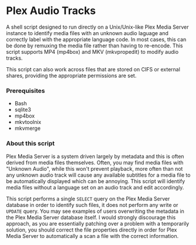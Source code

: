 # Plex Audio Tracks

A shell script designed to run directly on a Unix/Unix-like Plex Media Server instance to identify media files with an unknown audio laguage and correctly label with the appropriate language code. In most cases, this can be done by remuxing the media file rather than having to re-encode. This script supports MP4 (mp4box) and MKV (mkvpropedit) to modify audio tracks.

This script can also work across files that are stored on CIFS or external shares, providing the appropriate permissions are set.

### Prerequisites

* Bash
* sqlite3
* mp4box
* mkvtoolnix
* mkvmerge

### About this script

Plex Media Server is a system driven largely by metadata and this is often derived from media files themselves. Often, you may find media files with "Unknown Audio", while this won't prevent playback, more often than not any unknown audio track will cause any available subtitles for a media file to be automatically displayed which can be annoying. This script will identify media files without a language set on an audio track and edit accordingly.

This script performs a single `SELECT` query on the Plex Media Server database in order to identify such files, it does not perform any write or `UPDATE` query. You may see examples of users overwriting the metadata in the Plex Media Server database itself. I would strongly discourage this approach, as you are essentially patching over a problem with a temporarily solution, you should correct the file properties directly in order for Plex Media Server to automatically a scan a file with the correct information.
